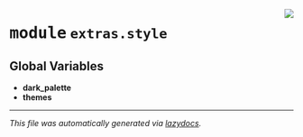 <!-- markdownlint-disable -->

<a href="..\..\qtstrap\extras\style\__init__.py#L0"><img align="right" style="float:right;" src="https://img.shields.io/badge/-source-cccccc?style=flat-square"></a>

# <kbd>module</kbd> `extras.style`




**Global Variables**
---------------
- **dark_palette**
- **themes**




---

_This file was automatically generated via [lazydocs](https://github.com/ml-tooling/lazydocs)._
